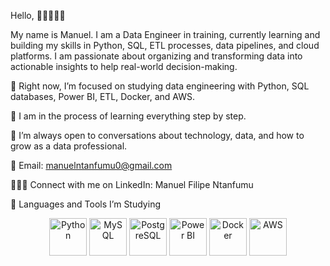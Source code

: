 Hello, 👋🏾👨🏿‍💻

My name is Manuel. I am a Data Engineer in training, currently learning and building my skills in Python, SQL, ETL processes, data pipelines, and cloud platforms. I am passionate about organizing and transforming data into actionable insights to help real-world decision-making.

🔭 Right now, I’m focused on studying data engineering with Python, SQL databases, Power BI, ETL, Docker, and AWS.

🌱 I am in the process of learning everything step by step.

💬 I’m always open to conversations about technology, data, and how to grow as a data professional.

📧 Email: manuelntanfumu0@gmail.com

👩🏾‍💻 Connect with me on LinkedIn: Manuel Filipe Ntanfumu

🚀 Languages and Tools I’m Studying

<p align="center"> <img src="https://cdn.jsdelivr.net/gh/devicons/devicon/icons/python/python-original-wordmark.svg" height="60" alt="Python" /> <img src="https://cdn.jsdelivr.net/gh/devicons/devicon/icons/mysql/mysql-original-wordmark.svg" height="60" alt="MySQL" /> <img src="https://cdn.jsdelivr.net/gh/devicons/devicon/icons/postgresql/postgresql-original-wordmark.svg" height="60" alt="PostgreSQL" /> <img src="https://cdn.jsdelivr.net/gh/devicons/devicon/icons/powerbi/powerbi-original.svg" height="60" alt="Power BI" /> <img src="https://cdn.jsdelivr.net/gh/devicons/devicon/icons/docker/docker-original-wordmark.svg" height="60" alt="Docker" /> <img src="https://cdn.jsdelivr.net/gh/devicons/devicon/icons/amazonwebservices/amazonwebservices-original-wordmark.svg" height="60" alt="AWS" /> </p
